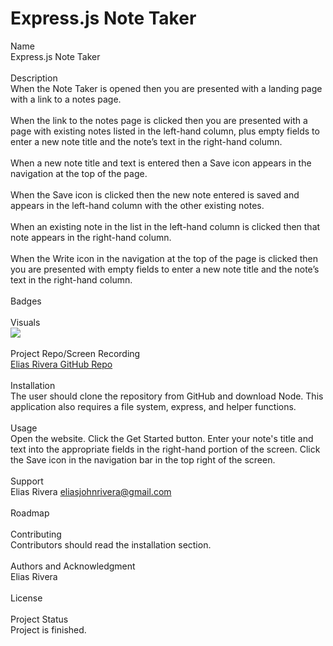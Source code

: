 # Express.js Note Taker

Name
<br>
Express.js Note Taker
<br>
<br>
Description
<br>
When the Note Taker is opened then you are presented with a landing page with a link to a notes page.
<br>
<br>
When the link to the notes page is clicked then you are presented with a page with existing notes listed in the left-hand column, plus empty fields to enter a new note title and the note’s text in the right-hand column.
<br>
<br>
When a new note title and text is entered then a Save icon appears in the navigation at the top of the page.
<br>
<br>
When the Save icon is clicked then the new note entered is saved and appears in the left-hand column with the other existing notes.
<br>
<br>
When an existing note in the list in the left-hand column is clicked then that note appears in the right-hand column.
<br>
<br>
When the Write icon in the navigation at the top of the page is clicked then you are presented with empty fields to enter a new note title and the note’s text in the right-hand column.
<br>
<br>
Badges
<br>
<br>
Visuals
<br>
![](./gif/svglogomaker.gif)
<br>
<br>
Project Repo/Screen Recording
<br>
[Elias Rivera GitHub Repo](https://github.com/eliasjrivera/Express.js-Note-Taker)
<br>
<br>
Installation
<br>
The user should clone the repository from GitHub and download Node. This application also requires a file system, express, and helper functions.
<br>
<br>
Usage
<br> 
Open the website. Click the Get Started button. Enter your note's title and text into the appropriate fields in the right-hand portion of the screen. Click the Save icon in the navigation bar in the top right of the screen.
<br>
<br>
Support
<br>
Elias Rivera
eliasjohnrivera@gmail.com
<br>
<br>
Roadmap
<br>
<br>
Contributing
<br>
Contributors should read the installation section.
<br>
<br>
Authors and Acknowledgment 
<br>
Elias Rivera
<br>
<br>
License
<br>
<br>
Project Status 
<br>
Project is finished. 